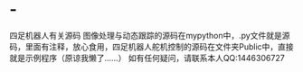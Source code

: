 # -
四足机器人有关源码
图像处理与动态跟踪的源码在mypython中，.py文件就是源码，里面有注释，放心食用，四足机器人舵机控制的源码在文件夹Public中，直接就是示例程序（原谅我懒了……）
如有任何疑问，请联系本人QQ:1446306727

